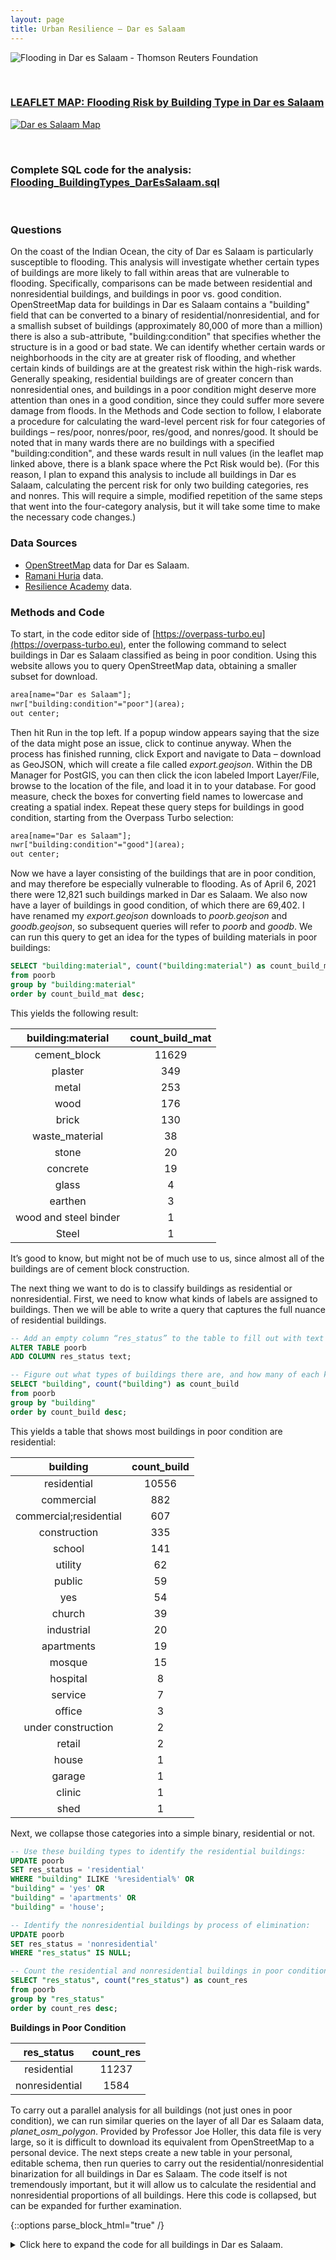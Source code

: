 ```yaml
---
layout: page
title: Urban Resilience – Dar es Salaam
---
```


![Flooding in Dar es Salaam - Thomson Reuters Foundation](/floods-tanzania.jpeg)  

&ensp;

### [**LEAFLET MAP: Flooding Risk by Building Type in Dar es Salaam**](/assets/index.html)

[![Dar es Salaam Map](/leaf.png)](https://vinfalardeau.github.io/resilience/assets/index.html#11/-6.8494/39.2893)

&ensp;

### Complete SQL code for the analysis: [**Flooding_BuildingTypes_DarEsSalaam.sql**](https://github.com/vinfalardeau/vinfalardeau.github.io/blob/main/resilience/Flooding_BuildingTypes_DarEsSalaam.sql)

&ensp;



### Questions

On the coast of the Indian Ocean, the city of Dar es Salaam is particularly susceptible to flooding. This analysis will investigate whether certain types of buildings are more likely to fall within areas that are vulnerable to flooding. Specifically, comparisons can be made between residential and nonresidential buildings, and buildings in poor vs. good condition. OpenStreetMap data for buildings in Dar es Salaam contains a "building" field that can be converted to a binary of residential/nonresidential, and for a smallish subset of buildings (approximately 80,000 of more than a million) there is also a sub-attribute, "building:condition" that specifies whether the structure is in a good or bad state. We can identify whether certain wards or neighborhoods in the city are at greater risk of flooding, and whether certain kinds of buildings are at the greatest risk within the high-risk wards. Generally speaking, residential buildings are of greater concern than nonresidential ones, and buildings in a poor condition might deserve more attention than ones in a good condition, since they could suffer more severe damage from floods. In the Methods and Code section to follow, I elaborate a procedure for calculating the ward-level percent risk for four categories of buildings – res/poor, nonres/poor, res/good, and nonres/good. It should be noted that in many wards there are no buildings with a specified "building:condition", and these wards result in null values (in the leaflet map linked above, there is a blank space where the Pct Risk would be). (For this reason, I plan to expand this analysis to include all buildings in Dar es Salaam, calculating the percent risk for only two building categories, res and nonres. This will require a simple, modified repetition of the same steps that went into the four-category analysis, but it will take some time to make the necessary code changes.)

### Data Sources

- [OpenStreetMap](https://www.openstreetmap.org/#map=12/-6.8150/39.2522) data for Dar es Salaam.
- [Ramani Huria](https://ramanihuria.org/en/) data.
- [Resilience Academy](https://geonode.resilienceacademy.ac.tz/layers/?limit=50&offset=0) data.

### Methods and Code

To start, in the code editor side of [https://overpass-turbo.eu](https://overpass-turbo.eu), enter the following command to select buildings in Dar es Salaam classified as being in poor condition. Using this website allows you to query OpenStreetMap data, obtaining a smaller subset for download. 

```xml
area[name="Dar es Salaam"];
nwr["building:condition"="poor"](area);
out center;
```

Then hit Run in the top left. If a popup window appears saying that the size of the data might pose an issue, click to continue anyway. When the process has finished running, click Export and navigate to Data – download as GeoJSON, which will create a file called *export.geojson*. Within the DB Manager for PostGIS, you can then click the icon labeled Import Layer/File, browse to the location of the file, and load it in to your database. For good measure, check the boxes for converting field names to lowercase and creating a spatial index. Repeat these query steps for buildings in good condition, starting from the Overpass Turbo selection:

```xml
area[name="Dar es Salaam"];
nwr["building:condition"="good"](area);
out center;
```

Now we have a layer consisting of the buildings that are in poor condition, and may therefore be especially vulnerable to flooding. As of April 6, 2021 there were 12,821 such buildings marked in Dar es Salaam. We also now have a layer of buildings in good condition, of which there are 69,402. I have renamed my *export.geojson* downloads to *poorb.geojson* and *goodb.geojson*, so subsequent queries will refer to *poorb* and *goodb*. We can run this query to get an idea for the types of building materials in poor buildings:

```sql
SELECT "building:material", count("building:material") as count_build_mat
from poorb
group by "building:material"
order by count_build_mat desc;
```

This yields the following result:

| building:material | count_build_mat |
| :-: | :-: |
| cement_block	|       11629 |
| plaster	 |       349 |
| metal	   |           253 |
| wood	    |          176 |
| brick	    |          130 |
| waste_material |	38 |
| stone	         |      20 |
| concrete	    |     19 |
| glass	        |        4 |
| earthen	      |     3 |
| wood and steel binder	| 1 |
| Steel	              |    1 |

It’s good to know, but might not be of much use to us, since almost all of the buildings are of cement block construction.

The next thing we want to do is to classify buildings as residential or nonresidential. First, we need to know what kinds of labels are assigned to buildings. Then we will be able to write a query that captures the full nuance of residential buildings.

```sql
-- Add an empty column “res_status” to the table to fill out with text entries, ’residential’ or ‘nonresidential’
ALTER TABLE poorb
ADD COLUMN res_status text;

-- Figure out what types of buildings there are, and how many of each kind:
SELECT "building", count("building") as count_build
from poorb
group by "building"
order by count_build desc;
```

This yields a table that shows most buildings in poor condition are residential:

| building |	count_build |
| :-: | :-: |
| residential	    |       10556 |
| commercial	    |         882 |
| commercial;residential	| 607 |
| construction	        |     335 |
| school	          |         141 |
| utility      |    	62 |
| public	     |        59 |
| yes	        |      54 |
| church	    |        39 |
| industrial	  |   20 |
| apartments	 |   19 |
| mosque	    |       15 |
| hospital    |  	8 |
| service    |   	7 |
| office	   |          3 |
| under construction	| 2 |
| retail	| 2 |
| house	| 1 |
| garage	| 1 |
| clinic	| 1 |
| shed	| 1 |

Next, we collapse those categories into a simple binary, residential or not.

```sql
-- Use these building types to identify the residential buildings:
UPDATE poorb
SET res_status = 'residential'
WHERE "building" ILIKE '%residential%' OR
"building" = 'yes' OR
"building" = 'apartments' OR
"building" = 'house';

-- Identify the nonresidential buildings by process of elimination:
UPDATE poorb
SET res_status = 'nonresidential'
WHERE "res_status" IS NULL;

-- Count the residential and nonresidential buildings in poor condition in Dar es Salaam:
SELECT "res_status", count("res_status") as count_res
from poorb
group by "res_status"
order by count_res desc;
```

**Buildings in Poor Condition**

| res_status	 |    count_res |
| :-: | :-: |
| residential	  |    11237 |
| nonresidential	| 1584 |

To carry out a parallel analysis for all buildings (not just ones in poor condition), we can run similar queries on the layer of all Dar es Salaam data, *planet_osm_polygon*. Provided by Professor Joe Holler, this data file is very large, so it is difficult to download its equivalent from OpenStreetMap to a personal device. The next steps create a new table in your personal, editable schema, then run queries to carry out the residential/nonresidential binarization for all buildings in Dar es Salaam. The code itself is not tremendously important, but it will allow us to calculate the residential and nonresidential proportions of all buildings. Here this code is collapsed, but can be expanded for further examination.

{::options parse_block_html="true" /}

<details><summary markdown="span">Click here to expand the code for all buildings in Dar es Salaam.</summary>
```sql
-- Enter the name of your schema where I have written vincent
CREATE TABLE vincent.osm_polygon AS
SELECT * 
FROM public.planet_osm_polygon;
-- Once this has run, be sure to refresh your schema, and click to find extent and create a spatial index.
	      
ALTER TABLE vincent.osm_polygon
ADD COLUMN res_status text;
	      
-- Slightly modified from above, because there are more residential types of buildings in the full dataset:
UPDATE vincent.osm_polygon
SET res_status = 'residential'
WHERE "building" ILIKE ‘%residential%’ OR
"building" = 'yes' OR
"building" = 'apartments' OR
"building" = 'house' OR
"building" = 'hotel' OR
"building" = 'dormitory' OR
"building" = 'hostel' OR
"building" = 'cabin';
-- It might take a minute, because there are so many features to check against each true/false condition.
	       
UPDATE vincent.osm_polygon
SET res_status = 'nonresidential'
WHERE "res_status" IS NULL;
```
	
</details>
<br/>

{::options parse_block_html="false" /}


Now we can count the residential and nonresidential buildings in all of Dar es Salaam:

```sql
SELECT "res_status", count("res_status") as count_res
from vincent.osm_polygon
group by "res_status"
order by count_res desc;
```

**All Buildings**

| res_status	 |    count_res |
| :-: | :-: |
| residential	  |    1311554 |
| nonresidential	| 47115 |

Doing a little bit of math, 11237/12821 = 0.876 and 1311554/1358669 = 0.965, indicating that nonresidential buildings actually make up a greater proportion of the buildings in poor condition than they do buildings in general. This might be partially attributable to more thorough data collection for nonresidential buildings, which could make nonresidential buildings over-represented across all sub-attributes (like building condition, material, and age) that are taken down for some buildings and not others. Also, buildings of a specified good or poor condition are tightly spatially clustered, likely reflecting much more thorough data-gathering in certain parts of the city. OpenStreetMap data for the "building:condition" tag is generally available only where dedicated OSM contributors have spent the most time tagging features.

**Spatial Clustering of Buildings in a Specified (Good or Poor) Condition**

![Spatial Clustering of Buildings in a Specified Condition](/spatialclustering.png)  

One last step before analyzing flood risk is to repeat the steps we carried out for buildings in poor condition, but for buildings in good condition, creating a file goodb.geojson and classifying its features into residential/nonresidential. Doing so will allow us to more explicitly examine whether there is a difference in flood risk for a) residential vs. nonresidential buildings and b) buildings in poor condition vs. good condition. The repeated steps are included in the SQL code, but left out here since they are identical to the steps above for poorb.

Among buildings in good condition, we get the following counts, which show that 87.2% of buildings in good condition are residential – probably not significantly different from the 87.6% of buildings in poor condition. Therefore, it seems that neither residential nor nonresidential buildings are more likely to be in better or worse condition. However, they could still experience different levels of exposure to flood risk.

**Buildings in Good Condition**

| res_status	 |    count_res |
| :-: | :-: |
| residential	  |    60532 |
| nonresidential	| 8870 |

Before intersecting buildings with flood risk areas, we can make the process more efficient by dissolving the flood risk geometries into one:

```sql
CREATE TABLE flooddissolve
AS
SELECT st_union(geom)::geometry(multipolygon,32737) as geom
FROM flood;
```

In the very beginning of the workflow, when we downloaded poor/good buildings from OpenStreetMap, we reduced their polygon geometries to single points/centroids with the third line of code (out center;), which will also make the intersection with flood risk areas simpler. 

Before carrying out the intersection, we need the building points to be in the same projection as the flood areas geometry:

```sql
-- Reproject the poor-condition buildings to EPSG:32737.
CREATE TABLE poorb_reproj
AS
SELECT poorb.*, st_transform(poorb.geom, 32737)::geometry(point,32737) as utm_geom
from poorb;

-- Drop the WGS 84 geometry
ALTER TABLE poorb_reproj
DROP COLUMN geom;

-- Repeat for the good-condition buildings.
CREATE TABLE goodb_reproj
AS
SELECT goodb.*, st_transform(goodb.geom, 32737)::geometry(point,32737) as utm_geom
from goodb;
ALTER TABLE goodb_reproj
DROP COLUMN geom;
```

Now we can carry out the intersection with an st_within query:

```sql
-- Create a boolean field to fill in with risk/nonrisk for each poor-condition building.
ALTER TABLE poorb_reproj
ADD COLUMN atrisk boolean;
-- Set risk to true when the building center-point falls within a flood area.
UPDATE poorb_reproj
SET atrisk = TRUE
FROM flooddissolve
WHERE st_within(poorb_reproj.utm_geom, flooddissolve.geom);
-- Set risk to false when it's not true.
UPDATE poorb_reproj
SET atrisk = FALSE
WHERE atrisk IS NULL;
```

**Poor-Condition Buildings**

| atrisk |	count_risk |
| :-: | :-: |
| False	| 11803 |
| True	| 1018 |

The same st_within queries can be repeated for the good-condition buildings:

```sql
ALTER TABLE goodb_reproj
ADD COLUMN atrisk boolean;
UPDATE goodb_reproj
SET atrisk = TRUE
FROM flooddissolve
WHERE st_within(goodb_reproj.utm_geom, flooddissolve.geom);
UPDATE goodb_reproj
SET atrisk = FALSE
WHERE atrisk IS NULL;
```

**Good-Condition Buildings**

| atrisk |	count_risk |
| :-: | :-: |
| False |	61631 |
| True	| 7771 |

Overall, 7.9% of poor-condition buildings are at risk, as opposed to 11.2% of good-condition buildings. Perhaps properties near the water are more valuable, leading to better upkeep of  buildings that fall within flood zones. Alternatively, the 3.3% difference might not be very significant, or other factors could be at play. Maybe property owners in areas susceptible to flooding keep their buildings in better-than-average condition in order to withstand potential damage.

Next, we need to calculate the percentages of residential and nonresidential buildings at risk (for buildings in good and poor condition), grouping by wards. With some wrangling, we can also calculate the percentage of all buildings at risk by ward (including those without a specified condition). 

First, let’s tidy up our wards data, and join in some population statistics:

```sql
-- Edit provided wards data and join census data by ward name.
CREATE TABLE ward_census AS
SELECT wards.*, total_both as totalpop, total_male as male, total_fema as female
FROM wards LEFT JOIN census
ON wards.ward_name = census.ward_name AND wards.district_n = census.dis_name;
-- Transform geometries to EPSG:32737, then drop old geometry.
UPDATE ward_census
SET utmgeom = ST_Transform(geom, 32737);
ALTER TABLE ward_census
DROP COLUMN geom;
-- Calculate the area of wards, in case population density is of interest later.
ALTER TABLE ward_census
ADD COLUMN area_km2 real;
UPDATE ward_census
SET area_km2 = st_area(utmgeom)/1000000
FROM ward_census;
```

The next few steps of code calculate – at a ward level – the percent flood risk of residential buildings in poor condition, residential buildings in good condition, nonresidential buildings in poor condition, and nonresidential buildings in good condition. From this, we can begin to see whether certain kinds of buildings are more likely to be at risk, and whether there are specific wards with high risk for all kinds of buildings. See comments in the code block for details on what the code does.

```sql
-- Join ward-level data to the poor-condition buildings, dropping geometries for the time being
CREATE TABLE poor_w AS
SELECT 
	poorb_reproj.res_status, 
	poorb_reproj.atrisk,
	ward_census.ward_name,
	ward_census.totalpop,
	ward_census.area_km2
FROM poorb_reproj
JOIN ward_census
ON st_within(poorb_reproj.utm_geom, ward_census.utmgeom);

-- Join ward-level data to the good-condition buildings, dropping geometries for the time being
CREATE TABLE good_w AS
SELECT 
	goodb_reproj.res_status, 
	goodb_reproj.atrisk,
	ward_census.ward_name,
	ward_census.totalpop,
	ward_census.area_km2
FROM goodb_reproj
JOIN ward_census
ON st_within(goodb_reproj.utm_geom, ward_census.utmgeom);

-- Make a new integer field with 1's for risk and 0's for nonrisk so that we can take a sum as well as count
ALTER TABLE poor_w
ADD COLUMN risk int;
UPDATE poor_w
SET risk = 1
where "atrisk" = TRUE;
UPDATE poor_w
SET risk = 0
where "risk" IS NULL;
-- Same, for buildings in good condition
ALTER TABLE good_w
ADD COLUMN risk int;
UPDATE good_w
SET risk = 1
where "atrisk" = TRUE;
UPDATE good_w
SET risk = 0
where "risk" IS NULL;

-- Make a table for poor-condition buildings by ward and (non)residential status, 
-- with the number of buildings at flooding risk (sumrisk) and the total number of buildings (count)
CREATE TABLE p_group as
SELECT ward_name,
	res_status,
	sum(risk) as sumrisk,
	count(risk) as count
FROM poor_w
GROUP BY ward_name, res_status; 
-- Do the same for good-condition buildings grouped by ward and (non)residential status
CREATE TABLE g_group as
SELECT ward_name,
	res_status,
	sum(risk) as sumrisk,
	count(risk) as count
FROM good_w
GROUP BY ward_name, res_status; 

-- Calculate the percent of buildings at risk of flooding, by ward and by residential/nonresidential,
-- for buildings in poor and good condition.
ALTER TABLE p_group 
ADD COLUMN pctrisk float;
ALTER TABLE g_group 
ADD COLUMN pctrisk float;
UPDATE p_group
SET pctrisk = (sumrisk * 100.0) / (count);
UPDATE g_group
SET pctrisk = (sumrisk * 100.0) / (count);
```

Next, we can break the percent risk data down into four simplified tables, which we will subsequently join back to the ward_census layer. To do this, we run four queries like this one:

```sql
CREATE TABLE p_res AS
SELECT ward_name,
	pctrisk
from p_group
where "res_status"='residential';
```

The final step is to iteratively join the flood risk data (for each of the four building types) back to the ward_census layer, which still has its original geometries. There might be an easier way to join all four at once, but I simply joined them one at a time:

```sql
-- Join back to ward_census (x4, iterative). 
CREATE TABLE j1 as
SELECT ward_census.*, pctrisk as poor_res
FROM ward_census LEFT JOIN p_res
ON ward_census.ward_name = p_res.ward_name;

CREATE TABLE j2 as
SELECT j1.*, pctrisk as poor_nonres
FROM j1 LEFT JOIN p_nonres
ON j1.ward_name = p_nonres.ward_name;

CREATE TABLE j3 as
SELECT j2.*, pctrisk as good_res
FROM j2 LEFT JOIN g_res
ON j2.ward_name = g_res.ward_name;

CREATE TABLE j4 as
SELECT j3.*, pctrisk as good_nonres
FROM j3 LEFT JOIN g_nonres
ON j3.ward_name = g_nonres.ward_name;

-- This table (j4) now contains all of the percent risk data for poor/good by res/nonres at a ward level.
-- All that's left to do now is to look into the full set of buildings, including the many that do not have a 
-- marked condition. 
```

### Results

What we end up discovering is that flooding risk is concentrated in just a few wards, regardless of the type of buildings we are looking at. For instance, the Mikocheni ward has the highest risk for residential buildings in poor condition (91.3% lie in flood zones), and for nonresidential buildings in good condition (64.0% at risk), and falls within the top four wards for risk to the other types of buildings. Generally speaking, the results seem to reflect the proportion of a ward's area that is covered by flood zones; a more rigorous analysis might examine whether the buildings are spatially clustered within the flood-prone parts of wards, to see whether there are deviations from what we can predict with the proportion alone. 

This analysis is also skewed by the spatial concentration of buildings with a specified condition (good or poor). These buildings appear to have received more thorough data collection than others, and most of them are in central Dar es Salaam. Due in part to the locations of the Msimbazi and Kizinga Rivers, central Dar es Salaam faces considerable flood risk.

&ensp;

